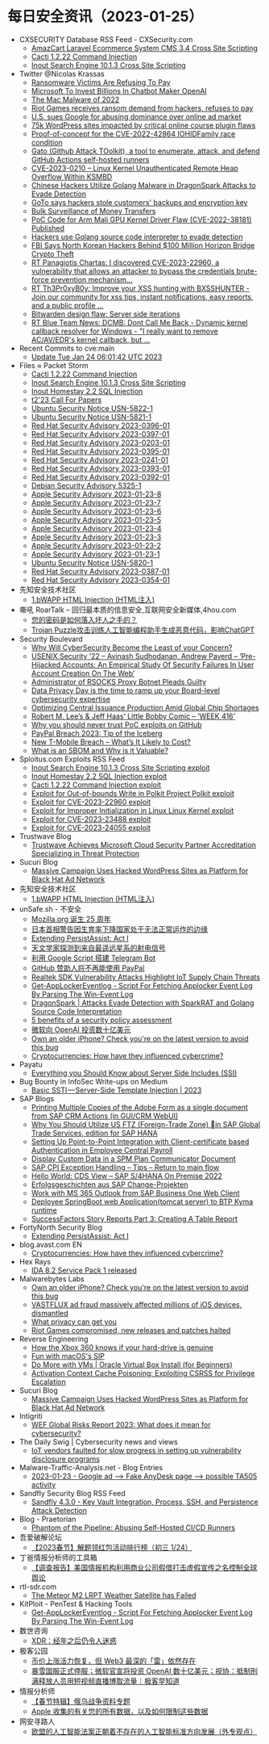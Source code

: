 # 每日安全资讯（2023-01-25）

- CXSECURITY Database RSS Feed - CXSecurity.com
  - [AmazCart Laravel Ecommerce System CMS 3.4 Cross Site Scripting](https://cxsecurity.com/issue/WLB-2023010045)
  - [Cacti 1.2.22 Command Injection](https://cxsecurity.com/issue/WLB-2023010044)
  - [Inout Search Engine 10.1.3 Cross Site Scripting](https://cxsecurity.com/issue/WLB-2023010043)
- Twitter @Nicolas Krassas
  - [Ransomware Victims Are Refusing To Pay](https://twitter.com/Dinosn/status/1617964486971002883)
  - [Microsoft To Invest Billions In Chatbot Maker OpenAI](https://twitter.com/Dinosn/status/1617964454318342146)
  - [The Mac Malware of 2022](https://twitter.com/Dinosn/status/1617964401004511233)
  - [Riot Games receives ransom demand from hackers, refuses to pay](https://twitter.com/Dinosn/status/1617964255143399424)
  - [U.S. sues Google for abusing dominance over online ad market](https://twitter.com/Dinosn/status/1617963943515033602)
  - [75k WordPress sites impacted by critical online course plugin flaws](https://twitter.com/Dinosn/status/1617963811394433025)
  - [Proof-of-concept for the CVE-2022-42864 IOHIDFamily race condition](https://twitter.com/Dinosn/status/1617919197610409985)
  - [Gato (Github Attack TOolkit), a tool to enumerate, attack, and defend GitHub Actions self-hosted runners](https://twitter.com/Dinosn/status/1617917177541320705)
  - [CVE-2023-0210 – Linux Kernel Unauthenticated Remote Heap Overflow Within KSMBD](https://twitter.com/Dinosn/status/1617917073702924288)
  - [Chinese Hackers Utilize Golang Malware in DragonSpark Attacks to Evade Detection](https://twitter.com/Dinosn/status/1617916820002058244)
  - [GoTo says hackers stole customers' backups and encryption key](https://twitter.com/Dinosn/status/1617916735444881410)
  - [Bulk Surveillance of Money Transfers](https://twitter.com/Dinosn/status/1617871463729758210)
  - [PoC Code for Arm Mali GPU Kernel Driver Flaw (CVE-2022-38181) Published](https://twitter.com/Dinosn/status/1617871384381911040)
  - [Hackers use Golang source code interpreter to evade detection](https://twitter.com/Dinosn/status/1617871343307087872)
  - [FBI Says North Korean Hackers Behind $100 Million Horizon Bridge Crypto Theft](https://twitter.com/Dinosn/status/1617871299250126855)
  - [RT Panagiotis Chartas: I discovered CVE-2023-22960, a vulnerability that allows an attacker to bypass the credentials brute-force prevention mechanism...](https://twitter.com/t3l3machus/status/1617870551594471424)
  - [RT Th3Pr0xyB0y: Improve your XSS hunting with BXSSHUNTER - Join our community for xss tips, instant notifications, easy reports, and a public profile ...](https://twitter.com/Th3Pr0xyB0y/status/1617853326464536588)
  - [Bitwarden design flaw: Server side iterations](https://twitter.com/Dinosn/status/1617813389161693189)
  - [RT Blue Team News: DCMB: Dont Call Me Back - Dynamic kernel callback resolver for Windows - "I really want to remove AC/AV/EDR's kernel callback, but ...](https://twitter.com/blueteamsec1/status/1617681728990248960)
- Recent Commits to cve:main
  - [Update Tue Jan 24 06:01:42 UTC 2023](https://github.com/trickest/cve/commit/5532d6347ca7a879d78bf044492684b99b614c55)
- Files ≈ Packet Storm
  - [Cacti 1.2.22 Command Injection](https://packetstormsecurity.com/files/170714/cacti_unauthenticated_cmd_injection.rb.txt)
  - [Inout Search Engine 10.1.3 Cross Site Scripting](https://packetstormsecurity.com/files/170713/inoutse1013-xss.txt)
  - [Inout Homestay 2.2 SQL Injection](https://packetstormsecurity.com/files/170712/inouthomestay22-sql.txt)
  - [t2'23 Call For Papers](https://packetstormsecurity.com/files/170711/T223-CFP.txt)
  - [Ubuntu Security Notice USN-5822-1](https://packetstormsecurity.com/files/170710/USN-5822-1.txt)
  - [Ubuntu Security Notice USN-5821-1](https://packetstormsecurity.com/files/170709/USN-5821-1.txt)
  - [Red Hat Security Advisory 2023-0396-01](https://packetstormsecurity.com/files/170708/RHSA-2023-0396-01.txt)
  - [Red Hat Security Advisory 2023-0397-01](https://packetstormsecurity.com/files/170707/RHSA-2023-0397-01.txt)
  - [Red Hat Security Advisory 2023-0203-01](https://packetstormsecurity.com/files/170706/RHSA-2023-0203-01.txt)
  - [Red Hat Security Advisory 2023-0395-01](https://packetstormsecurity.com/files/170705/RHSA-2023-0395-01.txt)
  - [Red Hat Security Advisory 2023-0241-01](https://packetstormsecurity.com/files/170704/RHSA-2023-0241-01.txt)
  - [Red Hat Security Advisory 2023-0393-01](https://packetstormsecurity.com/files/170703/RHSA-2023-0393-01.txt)
  - [Red Hat Security Advisory 2023-0392-01](https://packetstormsecurity.com/files/170702/RHSA-2023-0392-01.txt)
  - [Debian Security Advisory 5325-1](https://packetstormsecurity.com/files/170701/dsa-5325-1.txt)
  - [Apple Security Advisory 2023-01-23-8](https://packetstormsecurity.com/files/170700/APPLE-SA-2023-01-23-8.txt)
  - [Apple Security Advisory 2023-01-23-7](https://packetstormsecurity.com/files/170699/APPLE-SA-2023-01-23-7.txt)
  - [Apple Security Advisory 2023-01-23-6](https://packetstormsecurity.com/files/170698/APPLE-SA-2023-01-23-6.txt)
  - [Apple Security Advisory 2023-01-23-5](https://packetstormsecurity.com/files/170697/APPLE-SA-2023-01-23-5.txt)
  - [Apple Security Advisory 2023-01-23-4](https://packetstormsecurity.com/files/170696/APPLE-SA-2023-01-23-4.txt)
  - [Apple Security Advisory 2023-01-23-3](https://packetstormsecurity.com/files/170695/APPLE-SA-2023-01-23-3.txt)
  - [Apple Security Advisory 2023-01-23-2](https://packetstormsecurity.com/files/170694/APPLE-SA-2023-01-23-2.txt)
  - [Apple Security Advisory 2023-01-23-1](https://packetstormsecurity.com/files/170693/APPLE-SA-2023-01-23-1.txt)
  - [Ubuntu Security Notice USN-5820-1](https://packetstormsecurity.com/files/170692/USN-5820-1.txt)
  - [Red Hat Security Advisory 2023-0387-01](https://packetstormsecurity.com/files/170691/RHSA-2023-0387-01.txt)
  - [Red Hat Security Advisory 2023-0354-01](https://packetstormsecurity.com/files/170690/RHSA-2023-0354-01.txt)
- 先知安全技术社区
  - [1.bWAPP HTML Injection (HTML注入)](https://xz.aliyun.com/t/12064)
- 嘶吼 RoarTalk – 回归最本质的信息安全,互联网安全新媒体,4hou.com
  - [您的密码是如何落入坏人之手的？](https://www.4hou.com/posts/jJpP)
  - [Trojan Puzzle攻击训练人工智能编程助手生成恶意代码，影响ChatGPT](https://www.4hou.com/posts/8YQ3)
- Security Boulevard
  - [Why Will CyberSecurity Become the Least of your Concern?](https://securityboulevard.com/2023/01/why-will-cybersecurity-become-the-least-of-your-concern/)
  - [USENIX Security ’22 – Avinash Sudhodanan, Andrew Paverd –  ‘Pre-Hijacked Accounts: An Empirical Study Of Security Failures In User Account Creation On The Web’](https://securityboulevard.com/2023/01/usenix-security-22-avinash-sudhodanan-andrew-paverd-pre-hijacked-accounts-an-empirical-study-of-security-failures-in-user-account-creation-on-the-web/)
  - [Administrator of RSOCKS Proxy Botnet Pleads Guilty](https://securityboulevard.com/2023/01/administrator-of-rsocks-proxy-botnet-pleads-guilty/)
  - [Data Privacy Day is the time to ramp up your Board-level cybersecurity expertise](https://securityboulevard.com/2023/01/data-privacy-day-is-the-time-to-ramp-up-your-board-level-cybersecurity-expertise/)
  - [Optimizing Central Issuance Production Amid Global Chip Shortages](https://securityboulevard.com/2023/01/optimizing-central-issuance-production-amid-global-chip-shortages/)
  - [Robert M. Lee’s & Jeff Haas’ Little Bobby Comic – ‘WEEK 416’](https://securityboulevard.com/2023/01/robert-m-lees-jeff-haas-little-bobby-comic-week-416/)
  - [Why you should never trust PoC exploits on GitHub](https://securityboulevard.com/2023/01/why-you-should-never-trust-poc-exploits-on-github/)
  - [PayPal Breach 2023: Tip of the Iceberg](https://securityboulevard.com/2023/01/paypal-breach-2023-tip-of-the-iceberg/)
  - [New T-Mobile Breach – What’s It Likely to Cost?](https://securityboulevard.com/2023/01/new-t-mobile-breach-whats-it-likely-to-cost/)
  - [What is an SBOM and Why is it Valuable?](https://securityboulevard.com/2023/01/what-is-an-sbom-and-why-is-it-valuable/)
- Sploitus.com Exploits RSS Feed
  - [Inout Search Engine 10.1.3 Cross Site Scripting exploit](https://sploitus.com/exploit?id=PACKETSTORM:170713&utm_source=rss&utm_medium=rss)
  - [Inout Homestay 2.2 SQL Injection exploit](https://sploitus.com/exploit?id=PACKETSTORM:170712&utm_source=rss&utm_medium=rss)
  - [Cacti 1.2.22 Command Injection exploit](https://sploitus.com/exploit?id=PACKETSTORM:170714&utm_source=rss&utm_medium=rss)
  - [Exploit for Out-of-bounds Write in Polkit Project Polkit exploit](https://sploitus.com/exploit?id=D4177D76-F32E-59C8-BDDB-105E9ADA8A3C&utm_source=rss&utm_medium=rss)
  - [Exploit for CVE-2023-22960 exploit](https://sploitus.com/exploit?id=C3C92D33-EE4A-5915-A66B-4F11104E6737&utm_source=rss&utm_medium=rss)
  - [Exploit for Improper Initialization in Linux Linux Kernel exploit](https://sploitus.com/exploit?id=EB24215E-691D-5021-A9EA-DD51BE5B88A7&utm_source=rss&utm_medium=rss)
  - [Exploit for CVE-2023-23488 exploit](https://sploitus.com/exploit?id=9019033E-13FA-5658-B22B-9BEC8E1E8158&utm_source=rss&utm_medium=rss)
  - [Exploit for CVE-2023-24055 exploit](https://sploitus.com/exploit?id=6894117C-849A-5F39-AD43-5A50A35879C7&utm_source=rss&utm_medium=rss)
- Trustwave Blog
  - [Trustwave Achieves Microsoft Cloud Security Partner Accreditation Specializing in Threat Protection](https://www.trustwave.com/en-us/resources/blogs/trustwave-blog/trustwave-achieves-microsoft-cloud-security-partner-accreditation-specializing-in-threat-protection/)
- Sucuri Blog
  - [Massive Campaign Uses Hacked WordPress Sites as Platform for Black Hat Ad Network](https://blog.sucuri.net/2023/01/massive-campaign-uses-hacked-wordpress-sites-as-platform-for-black-hat-ad-network.html)
- 先知安全技术社区
  - [1.bWAPP HTML Injection (HTML注入)](https://xz.aliyun.com/t/12064)
- unSafe.sh - 不安全
  - [Mozilla.org 诞生 25 周年](https://buaq.net/go-146637.html)
  - [日本首相警告因生育率下降国家处于无法正常运作的边缘](https://buaq.net/go-146625.html)
  - [Extending PersistAssist: Act I](https://buaq.net/go-146634.html)
  - [天文学家探测到来自最遥远星系的射电信号](https://buaq.net/go-146626.html)
  - [利用 Google Script 搭建 Telegram Bot](https://buaq.net/go-146635.html)
  - [GitHub 赞助人将不再能使用 PayPal](https://buaq.net/go-146627.html)
  - [Realtek SDK Vulnerability Attacks Highlight IoT Supply Chain Threats](https://buaq.net/go-146621.html)
  - [Get-AppLockerEventlog - Script For Fetching Applocker Event Log By Parsing The Win-Event Log](https://buaq.net/go-146617.html)
  - [DragonSpark | Attacks Evade Detection with SparkRAT and Golang Source Code Interpretation](https://buaq.net/go-146614.html)
  - [5 benefits of a security policy assessment](https://buaq.net/go-146622.html)
  - [微软向 OpenAI 投资数十亿美元](https://buaq.net/go-146615.html)
  - [Own an older iPhone? Check you're on the latest version to avoid this bug](https://buaq.net/go-146653.html)
  - [Cryptocurrencies: How have they influenced cybercrime?](https://buaq.net/go-146607.html)
- Payatu
  - [Everything you Should Know about Server Side Includes (SSI)](https://payatu.com/blog/server-side-includes-ssi/)
- Bug Bounty in InfoSec Write-ups on Medium
  - [Basic SSTI — Server-Side Template Injection | 2023](https://infosecwriteups.com/basic-ssti-server-side-template-injection-2023-da4995583554?source=rss----7b722bfd1b8d--bug_bounty)
- SAP Blogs
  - [Printing Multiple Copies of the Adobe Form as a single document from SAP CRM Actions (in GUI/CRM WebUI)](https://blogs.sap.com/2023/01/24/printing-multiple-copies-of-the-adobe-form-as-a-single-document-from-sap-crm-actions-in-gui-crm-webui/)
  - [Why You Should Utilize US FTZ (Foreign-Trade Zone) in SAP Global Trade Services, edition for SAP HANA](https://blogs.sap.com/2023/01/24/why-you-should-utilize-us-ftz-foreign-trade-zone-in-sap-global-trade-services-edition-for-sap-hana/)
  - [Setting Up Point-to-Point Integration with Client-certificate based Authentication in Employee Central Payroll](https://blogs.sap.com/2023/01/24/setting-up-point-to-point-integration-with-client-certificate-based-authentication-in-employee-central-payroll/)
  - [Display Custom Data in a SPM Plan Communicator Document](https://blogs.sap.com/2023/01/24/display-custom-data-in-a-spm-plan-communicator-document/)
  - [SAP CPI Exception Handling – Tips – Return to main flow](https://blogs.sap.com/2023/01/24/sap-cpi-exception-handling-tips-return-to-main-flow/)
  - [Hello World: CDS View – SAP S/4HANA On Premise 2022](https://blogs.sap.com/2023/01/24/hello-world-cds-view-sap-s-4hana-on-premise-2022/)
  - [Erfolgsgeschichten aus SAP Change-Projekten](https://blogs.sap.com/2023/01/24/erfolgsgeschichten-aus-sap-change-projekten/)
  - [Work with MS 365 Outlook from SAP Business One Web Client](https://blogs.sap.com/2023/01/24/work-with-ms-365-outlook-from-sap-business-one-web-client/)
  - [Deployee SpringBoot web Application(tomcat server) to BTP Kyma runtime](https://blogs.sap.com/2023/01/24/deployee-springboot-web-applicationtomcat-server-to-btp-kyma-runtime/)
  - [SuccessFactors Story Reports Part 3: Creating A Table Report](https://blogs.sap.com/2023/01/24/successfactors-story-reports-part-3-creating-a-table-report/)
- FortyNorth Security Blog
  - [Extending PersistAssist: Act I](https://fortynorthsecurity.com/blog/extending-persistassist/)
- blog.avast.com EN
  - [Cryptocurrencies: How have they influenced cybercrime?](https://blog.avast.com/cryptocurrencies-cybercrime)
- Hex Rays
  - [IDA 8.2 Service Pack 1 released](https://hex-rays.com/blog/ida-8-2-service-pack-1-released/)
- Malwarebytes Labs
  - [Own an older iPhone? Check you're on the latest version to avoid this bug](https://www.malwarebytes.com/blog/news/2023/01/own-an-older-iphone-check-youre-on-the-latest-version-to-avoid-this-bug)
  - [VASTFLUX ad fraud massively affected millions of iOS devices, dismantled](https://www.malwarebytes.com/blog/news/2023/01/vastflux-ad-fraud-massively-affected-millions-of-ios-devices-dismantled)
  - [What privacy can get you](https://www.malwarebytes.com/blog/news/2023/01/what-privacy-gets-you)
  - [Riot Games compromised, new releases and patches halted](https://www.malwarebytes.com/blog/news/2023/01/riot-games-reveals-compromise-of-development-environment)
- Reverse Engineering
  - [How the Xbox 360 knows if your hard-drive is genuine](https://www.reddit.com/r/ReverseEngineering/comments/10ke40q/how_the_xbox_360_knows_if_your_harddrive_is/)
  - [Fun with macOS's SIP](https://www.reddit.com/r/ReverseEngineering/comments/10kb847/fun_with_macoss_sip/)
  - [Do More with VMs | Oracle Virtual Box Install (for Beginners)](https://www.reddit.com/r/ReverseEngineering/comments/10kg04b/do_more_with_vms_oracle_virtual_box_install_for/)
  - [Activation Context Cache Poisoning: Exploiting CSRSS for Privilege Escalation](https://www.reddit.com/r/ReverseEngineering/comments/10jt643/activation_context_cache_poisoning_exploiting/)
- Sucuri Blog
  - [Massive Campaign Uses Hacked WordPress Sites as Platform for Black Hat Ad Network](https://blog.sucuri.net/2023/01/massive-campaign-uses-hacked-wordpress-sites-as-platform-for-black-hat-ad-network.html)
- Intigriti
  - [WEF Global Risks Report 2023: What does it mean for cybersecurity?](https://blog.intigriti.com/2023/01/24/wef-global-risks-report-2023-what-does-it-mean-for-cybersecurity/)
- The Daily Swig | Cybersecurity news and views
  - [IoT vendors faulted for slow progress in setting up vulnerability disclosure programs](https://portswigger.net/daily-swig/iot-vendors-faulted-for-slow-progress-in-setting-up-vulnerability-disclosure-programs)
- Malware-Traffic-Analysis.net - Blog Entries
  - [2023-01-23 - Google ad --> Fake AnyDesk page --> possible TA505 activity](https://www.malware-traffic-analysis.net/2023/01/23/index.html)
- Sandfly Security Blog RSS Feed
  - [Sandfly 4.3.0 - Key Vault Integration, Process, SSH, and Persistence Attack Detection](https://sandflysecurity.com/blog/sandfly-4-3-0-key-vault-integration-process-ssh-and-persistence-attack-detection)
- Blog - Praetorian
  - [Phantom of the Pipeline: Abusing Self-Hosted CI/CD Runners](https://www.praetorian.com/blog/introducing-gato-for-ci-cd-exploitation/)
- 吾爱破解论坛
  - [【2023春节】解题领红包活动排行榜（初三 1/24）](https://mp.weixin.qq.com/s?__biz=MjM5Mjc3MDM2Mw==&mid=2651138759&idx=1&sn=2f8a22bc001e16129c82f1d763437aac&chksm=bd50ba938a27338552d2b2be324ce29e2d3f0c5f8018b5ca8e5f70b1a38c0832fa3a2c30b15b&scene=58&subscene=0#rd)
- 丁爸情报分析师的工具箱
  - [【调查报告】美国情报机构利用商业公司假借打击虚假宣传之名控制全球舆论](https://mp.weixin.qq.com/s?__biz=MzI2MTE0NTE3Mw==&mid=2651134663&idx=1&sn=05fe2beb691798e6901ba875717acb1f&chksm=f1af6dfdc6d8e4ebbfa237ccb71dd2c97aca142dc6c6a9e4bd9b7cf5646ec4bc2d690fb9f7ea&scene=58&subscene=0#rd)
- rtl-sdr.com
  - [The Meteor M2 LRPT Weather Satellite has Failed](https://www.rtl-sdr.com/the-meteor-m2-lrpt-weather-satellite-has-failed/)
- KitPloit - PenTest & Hacking Tools
  - [Get-AppLockerEventlog - Script For Fetching Applocker Event Log By Parsing The Win-Event Log](http://www.kitploit.com/2023/01/get-applockereventlog-script-for.html)
- 数世咨询
  - [XDR：经年之后仍令人迷惑](https://mp.weixin.qq.com/s?__biz=MzkxNzA3MTgyNg==&mid=2247496984&idx=1&sn=7b716fc702b738c4edafe536af68a05e&chksm=c14487a5f6330eb33b996c66c5943d2c90d3b81f5c323b804af9cf3253c289cd3770188fd352&scene=58&subscene=0#rd)
- 极客公园
  - [币价上涨活力恢复，但 Web3 最深的「雷」依然存在](https://mp.weixin.qq.com/s?__biz=MTMwNDMwODQ0MQ==&mid=2652981283&idx=1&sn=5dac11b64de82b39c7315ef45c10a903&chksm=7e5435954923bc835955447af930320cbca1e9d446d83283327c9535b55a2b4e753013f6fa69&scene=58&subscene=0#rd)
  - [暴雪国服正式停服；微软官宣将投资 OpenAI 数十亿美元；视协：抵制刑满释放人员用短视频直播博取流量｜极客早知道](https://mp.weixin.qq.com/s?__biz=MTMwNDMwODQ0MQ==&mid=2652981272&idx=1&sn=f24f2734eeda4b78898af5df7ae205b2&chksm=7e5435ae4923bcb8fafdfe9c311b140282ece53a600b10f8ee367e08841fa0320ea1e90211a6&scene=58&subscene=0#rd)
- 情报分析师
  - [【春节特辑】俄乌战争资料专题](https://mp.weixin.qq.com/s?__biz=MzA3Mjc1MTkwOA==&mid=2650524362&idx=1&sn=fded9820c4215af055110fb8c941ba94&chksm=8716e481b0616d974917736820f1ff4e8014634ad25632cca2dc19868d3f8c6a69e942fb45ee&scene=58&subscene=0#rd)
  - [Apple 收集的有关您的所有数据，以及如何限制这些数据](https://mp.weixin.qq.com/s?__biz=MzA3Mjc1MTkwOA==&mid=2650524362&idx=2&sn=0347bc8610794b57946fdc840ca12b4f&chksm=8716e481b0616d97d6e9310d039765b8e02324917b94d14aa654e7baa17cc6edc607f6c6f44c&scene=58&subscene=0#rd)
- 网安寻路人
  - [欧盟的人工智能法案正朝着不存在的人工智能标准方向发展（外专观点）](https://mp.weixin.qq.com/s?__biz=MzIxODM0NDU4MQ==&mid=2247498707&idx=1&sn=3782542fe8f708ccd042e810e1618e9b&chksm=97e94639a09ecf2fe42640205141becb2a40aab9528f0d87e174f93dd768520b2357fd46a8a0&scene=58&subscene=0#rd)
